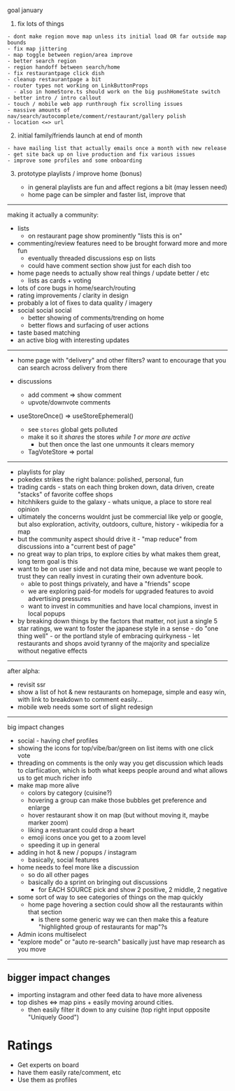 goal january

  1. fix lots of things

    - dont make region move map unless its initial load OR far outside map bounds
    - fix map jittering
    - map toggle between region/area improve
    - better search region
    - region handoff between search/home
    - fix restaurantpage click dish
    - cleanup restaurantpage a bit
    - router types not working on LinkButtonProps
      - also in homeStore.ts should work on the big pushHomeState switch
    - better intro / intro callout
    - touch / mobile web app runthrough fix scrolling issues
    - massive amounts of nav/search/autocomplete/comment/restaurant/gallery polish
    - location <=> url

  2. initial family/friends launch at end of month

    - have mailing list that actually emails once a month with new release
    - get site back up on live production and fix various issues
    - improve some profiles and some onboarding

  3. prototype playlists / improve home (bonus)

     - in general playlists are fun and affect regions a bit (may lessen need)
     - home page can be simpler and faster list, improve that

---

making it actually a community:

- lists
  - on restaurant page show prominently "lists this is on"
- commenting/review features need to be brought forward more and more fun
  - eventually threaded discussions esp on lists
  - could have comment section show just for each dish too
- home page needs to actually show real things / update better / etc
  - lists as cards + voting
- lots of core bugs in home/search/routing
- rating improvements / clarity in design
- probably a lot of fixes to data quality / imagery
- social social social
  - better showing of comments/trending on home
  - better flows and surfacing of user actions
- taste based matching
- an active blog with interesting updates

---

- home page with "delivery" and other filters? want to encourage that you can search across delivery from there
- discussions
  - add comment => show comment
  - upvote/downvote comments

- useStoreOnce() => useStoreEphemeral()
  - see `stores` global gets polluted
  - make it so it *shares* the stores *while 1 or more are active*
    - but then once the last one unmounts it clears memory
  - TagVoteStore => portal

---

  - playlists for play
  - pokedex strikes the right balance: polished, personal, fun
  - trading cards - stats on each thing broken down, data driven, create "stacks" of favorite coffee shops
  - hitchhikers guide to the galaxy - whats unique, a place to store real opinion
  - ultimately the concerns wouldnt just be commercial like yelp or google, but also exploration, activity, outdoors, culture, history - wikipedia for a map
  - but the community aspect should drive it - "map reduce" from discussions into a "current best of page"
  - no great way to plan trips, to explore cities by what makes them great, long term goal is this
  - want to be on user side and not data mine, because we want people to trust they can really invest in curating their own adventure book.
    - able to post things privately, and have a "friends" scope
    - we are exploring paid-for models for upgraded features to avoid advertising pressures
    - want to invest in communities and have local champions, invest in local popups
  - by breaking down things by the factors that matter, not just a single 5 star ratings, we want to foster the japanese style in a sense - do "one thing well" - or the portland style of embracing quirkyness - let restaurants and shops avoid tyranny of the majority and specialize without negative effects

---

after alpha:

- revisit ssr
- show a list of hot & new restaurants on homepage, simple and easy win, with link to breakdown to comment easily...
- mobile web needs some sort of slight redesign

---

big impact changes

- social - having chef profiles
- showing the icons for top/vibe/bar/green on list items with one click vote
- threading on comments is the only way you get discussion which leads to clarfiication, which is both what keeps people around and what allows us to get much richer info
- make map more alive
  - colors by category (cuisine?)
  - hovering a group can make those bubbles get preference and enlarge
  - hover restaurant show it on map (but without moving it, maybe marker zoom)
  - liking a restuarant could drop a heart
  - emoji icons once you get to a zoom level
  - speeding it up in general
- adding in hot & new / popups / instagram
  - basically, social features
- home needs to feel more like a discussion
  - so do all other pages
  - basically do a sprint on bringing out discussions
    - for EACH SOURCE pick and show 2 positive, 2 middle, 2 negative
- some sort of way to see categories of things on the map quickly
  - home page hovering a section could show all the restaurants within that section
    - is there some generic way we can then make this a feature "highlighted group of restaurants for map"?s
- Admin icons multiselect
- "explore mode" or "auto re-search" basically just have map research as you move

---

## bigger impact changes

- importing instagram and other feed data to have more aliveness
- top dishes <=> map pins + easily moving around cities.
  - then easily filter it down to any cuisine (top right input opposite "Uniquely Good")

# Ratings

- Get experts on board
- have them easily rate/comment, etc
- Use them as profiles
